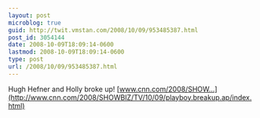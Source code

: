 ```yaml
---
layout: post
microblog: true
guid: http://twit.vmstan.com/2008/10/09/953485387.html
post_id: 3054144
date: 2008-10-09T18:09:14-0600
lastmod: 2008-10-09T18:09:14-0600
type: post
url: /2008/10/09/953485387.html
---
```

Hugh Hefner and Holly broke up! [www.cnn.com/2008/SHOW...](http://www.cnn.com/2008/SHOWBIZ/TV/10/09/playboy.breakup.ap/index.html)
